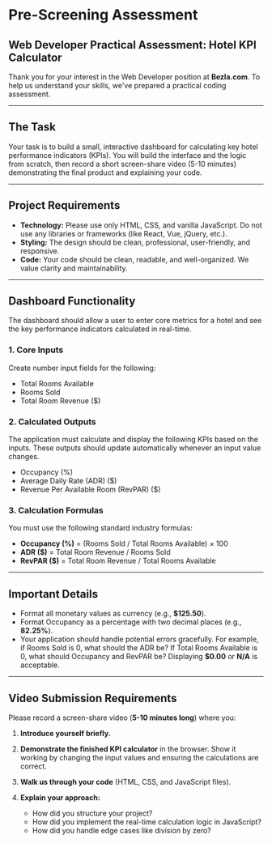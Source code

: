 # Pre-Screening Assessment
## Web Developer Practical Assessment: Hotel KPI Calculator

Thank you for your interest in the Web Developer position at **Bezla.com**. To help us understand your skills, we've prepared a practical coding assessment.

---

## The Task

Your task is to build a small, interactive dashboard for calculating key hotel performance indicators (KPIs). You will build the interface and the logic from scratch, then record a short screen-share video (5-10 minutes) demonstrating the final product and explaining your code.

---

## Project Requirements

* **Technology:** Please use only HTML, CSS, and vanilla JavaScript. Do not use any libraries or frameworks (like React, Vue, jQuery, etc.).
* **Styling:** The design should be clean, professional, user-friendly, and responsive.
* **Code:** Your code should be clean, readable, and well-organized. We value clarity and maintainability.

---

## Dashboard Functionality

The dashboard should allow a user to enter core metrics for a hotel and see the key performance indicators calculated in real-time.

### 1. Core Inputs
Create number input fields for the following:
* Total Rooms Available
* Rooms Sold
* Total Room Revenue ($)

### 2. Calculated Outputs
The application must calculate and display the following KPIs based on the inputs. These outputs should update automatically whenever an input value changes.
* Occupancy (%)
* Average Daily Rate (ADR) ($)
* Revenue Per Available Room (RevPAR) ($)

### 3. Calculation Formulas
You must use the following standard industry formulas:
* **Occupancy (%)** = (Rooms Sold / Total Rooms Available) × 100
* **ADR ($)** = Total Room Revenue / Rooms Sold
* **RevPAR ($)** = Total Room Revenue / Total Rooms Available

---

## Important Details

* Format all monetary values as currency (e.g., **$125.50**).
* Format Occupancy as a percentage with two decimal places (e.g., **82.25%**).
* Your application should handle potential errors gracefully. For example, if Rooms Sold is 0, what should the ADR be? If Total Rooms Available is 0, what should Occupancy and RevPAR be? Displaying **$0.00** or **N/A** is acceptable.

---

## Video Submission Requirements

Please record a screen-share video (**5-10 minutes long**) where you:

1. **Introduce yourself briefly.**

2. **Demonstrate the finished KPI calculator** in the browser. Show it working by changing the input values and ensuring the calculations are correct.

3. **Walk us through your code** (HTML, CSS, and JavaScript files).

4. **Explain your approach:**
   * How did you structure your project?
   * How did you implement the real-time calculation logic in JavaScript?
   * How did you handle edge cases like division by zero?